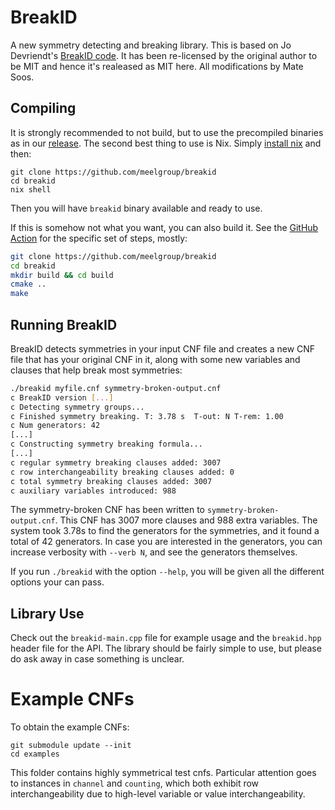 # BreakID
A new symmetry detecting and breaking library. This is based on Jo Devriendt's [BreakID code](https://bitbucket.org/krr/breakid/src/master/). It has been re-licensed by the original author to be MIT and hence it's realeased as MIT here. All modifications by Mate Soos.

## Compiling
It is strongly recommended to not build, but to use the precompiled
binaries as in our [release](https://github.com/meelgroup/breakid/releases).
The second best thing to use is Nix. Simply [install
nix](https://nixos.org/download/) and then:
```shell
git clone https://github.com/meelgroup/breakid
cd breakid
nix shell
```

Then you will have `breakid` binary available and ready to use.

If this is somehow not what you want, you can also build it. See the [GitHub
Action](https://github.com/meelgroup/breakid/actions/workflows/build.yml) for the
specific set of steps, mostly:
```bash
git clone https://github.com/meelgroup/breakid
cd breakid
mkdir build && cd build
cmake ..
make
```

## Running BreakID
BreakID detects symmetries in your input CNF file and creates a new CNF file
that has your original CNF in it, along with some new variables and clauses
that help break most symmetries:

```bash
./breakid myfile.cnf symmetry-broken-output.cnf
c BreakID version [...]
c Detecting symmetry groups...
c Finished symmetry breaking. T: 3.78 s  T-out: N T-rem: 1.00
c Num generators: 42
[...]
c Constructing symmetry breaking formula...
[...]
c regular symmetry breaking clauses added: 3007
c row interchangeability breaking clauses added: 0
c total symmetry breaking clauses added: 3007
c auxiliary variables introduced: 988
```

The symmetry-broken CNF has been written to `symmetry-broken-output.cnf`. This
CNF has 3007 more clauses and 988 extra variables. The system took 3.78s to
find the generators for the symmetries, and it found a total of 42 generators.
In case you are interested in the generators, you can increase verbosity with
`--verb N`, and see the generators themselves.

If you run `./breakid` with the option `--help`, you will be given all the
different options your can pass.

## Library Use
Check out the `breakid-main.cpp` file for example usage and the `breakid.hpp`
header file for the API. The library should be fairly simple to use, but please do
ask away in case something is unclear.

# Example CNFs
To obtain the example CNFs:

```
git submodule update --init
cd examples
```

This folder contains highly symmetrical test cnfs. Particular attention goes to instances in `channel` and `counting`, which both exhibit row interchangeability due to high-level variable or value interchangeability.
